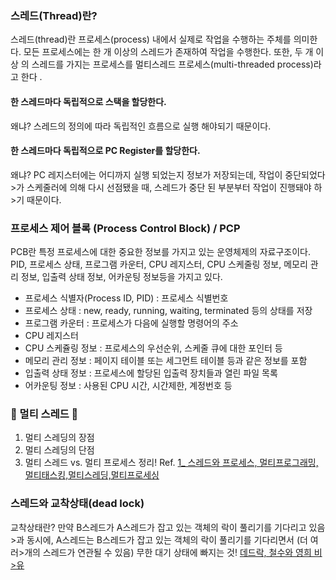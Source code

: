 ### 스레드(Thread)란?
스레드(thread)란 프로세스(process) 내에서 실제로 작업을 수행하는 주체를 의미한다. 모든 프로세스에는 한 개 이상의 스레드가 존재하여 작업을 수행한다. 또한, 두 개 이상
의 스레드를 가지는 프로세스를 멀티스레드 프로세스(multi-threaded process)라고 한다
.

#### 한 스레드마다 독립적으로 스택을 할당한다.
왜냐? 스레드의 정의에 따라 독립적인 흐름으로 실행 해야되기 때문이다.
#### 한 스레드마다 독립적으로 PC Register를 할당한다.
왜냐? PC 레지스터에는 어디까지 실행 되었는지 정보가 저장되는데, 작업이 중단되었다>가 스케줄러에 의해 다시 선점됐을 때, 스레드가 중단 된 부분부터 작업이 진행돼야 하>기 때문이다.

### 프로세스 제어 블록 (Process Control Block) / PCP
PCB란 특정 프로세스에 대한 중요한 정보를 가지고 있는 운영체제의 자료구조이다. </br>
PID, 프로세스 상태, 프로그램 카운터, CPU 레지스터, CPU 스케줄링 정보, 메모리 관리 정보, 입출력 상태 정보, 어카운팅 정보등을 가지고 있다. </br>
- 프로세스 식별자(Process ID, PID) : 프로세스 식별번호
- 프로세스 상태 : new, ready, running, waiting, terminated 등의 상태를 저장
- 프로그램 카운터 : 프로세스가 다음에 실행할 명령어의 주소
- CPU 레지스터
- CPU 스케쥴링 정보 : 프로세스의 우선순위, 스케줄 큐에 대한 포인터 등
- 메모리 관리 정보 : 페이지 테이블 또는 세그먼트 테이블 등과 같은 정보를 포함
- 입출력 상태 정보 : 프로세스에 할당된 입출력 장치들과 열린 파일 목록
- 어카운팅 정보 : 사용된 CPU 시간, 시간제한, 계정번호 등

### 🌟 멀티 스레드 🌟
1. 멀티 스레딩의 장점
2. 멀티 스레딩의 단점
3. 멀티 스레드 vs. 멀티 프로세스 정리!
Ref. [1_ 스레드와 프로세스, 멀티프로그래밍,멀티태스킹,멀티스레딩,멀티프로세싱](https://doorbw.tistory.com/26)

### 스레드와 교착상태(dead lock)
교착상태란? 만약 B스레드가 A스레드가 잡고 있는 객체의 락이 풀리기를 기다리고 있음>과 동시에, A스레드는 B스레드가 잡고 있는 객체의 락이 풀리기를 기다리면서 (더 여러>개의 스레드가 연관될 수 있음) 무한 대기 상태에 빠지는 것! [데드락, 철수와 영희 비>유](https://webie.tistory.com/99)
